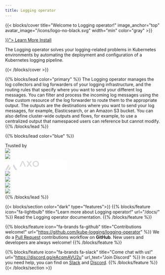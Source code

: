 ```yaml
---
title: Logging operator
---
```


{{< blocks/cover title="Welcome to Logging operator!" image_anchor="top" avatar_image="/icons/logo-no-black.svg" width="min" color="gray" >}}
<div class="mx-auto">
	<a class="btn btn-lg btn-primary mr-3 mb-4" href="{{< relref "/docs/" >}}">
		Learn More <i class="fa-solid fa-circle-right ml-2"></i>
	</a>
	<a class="btn btn-lg btn-secondary mr-3 mb-4" href="/docs/install/">
		Install <i class="fa-brands fa-github ml-2 "></i>
	</a>
	<p class="lead mt-5">The Logging operator solves your logging-related problems in Kubernetes environments by automating the deployment and configuration of a Kubernetes logging pipeline.</p>
</div>
{{< /blocks/cover >}}

{{% blocks/lead color="primary" %}}
The Logging operator manages the log collectors and log forwarders of your logging infrastructure, and the routing rules that specify where you want to send your different log messages. You can filter and process the incoming log messages using the flow custom resource of the log forwarder to route them to the appropriate output. The outputs are the destinations where you want to send your log messages, for example, Elasticsearch, or an Amazon S3 bucket. You can also define cluster-wide outputs and flows, for example, to use a centralized output that namespaced users can reference but cannot modify.
{{% /blocks/lead %}}

{{% blocks/lead color="blue" %}}
<div class="mb-4 h2">
  Trusted by
</div>
<div class="row">
<div class="col">
  <a href="https://github.com/kube-logging/logging-operator/blob/master/ADOPTERS.md"><img src="/adopters/acquia-logo.svg" width="200px" /></a>
</div>
<div class="col">
  <a href="https://github.com/kube-logging/logging-operator/blob/master/ADOPTERS.md"><img src="/adopters/carrefour-logo_dark.svg" width="200px" /></a>
</div>
<div class="col">
  <a href="https://github.com/kube-logging/logging-operator/blob/master/ADOPTERS.md"><img src="/adopters/axoflow-logging_unleashed-grey.svg" width="200px" /></a>
</div>
</div>

<div class="row">
<div class="col">
  <a href="https://github.com/kube-logging/logging-operator/blob/master/ADOPTERS.md"><img src="/adopters/codefactory-logo.9dde0f1b.png" width="200px" /></a>
</div>
<div class="col">
  <a href="https://github.com/kube-logging/logging-operator/blob/master/ADOPTERS.md"><img src="/adopters/rancher-suse-logo-horizontal-color.svg" width="300px" /></a>
</div>
<div class="col">
  <a href="https://github.com/kube-logging/logging-operator/blob/master/ADOPTERS.md"><img src="/adopters/d2iq.svg" width="150px" /></a>
</div>
</div>
<div class="row">
<div class="col">
  <a href="https://github.com/kube-logging/logging-operator/blob/master/ADOPTERS.md"><img src="/adopters/cisco.svg" width="200px" /></a>
</div>
</div>
{{% /blocks/lead %}}

{{< blocks/section color="dark" type="features">}}
{{% blocks/feature icon="fa-lightbulb" title="Learn more about Logging operator!" url="/docs/" %}}
Read the Logging operator documentation.
{{% /blocks/feature %}}

{{% blocks/feature icon="fa-brands fa-github" title="Contributions welcome!" url="https://github.com/kube-logging/logging-operator" %}}
We do a [Pull Request](https://github.com/kube-logging/logging-operator/pulls) contributions workflow on **GitHub**. New users and developers are always welcome!
{{% /blocks/feature %}}

{{% blocks/feature icon="fa-brands fa-slack" title="Come chat with us!" url="https://discord.gg/eAcqmAVU2u" url_text="Join Discord" %}}
In case you need help, you can find on <a href="https://join.slack.com/t/emergingtechcommunity/shared_invite/zt-1rw2jl0ht-yNdyFgBFlc%7Eyzo9AnE4FbA">Slack</a> and <a href="https://discord.gg/9ACY4RDsYN">Discord</a>.
{{% /blocks/feature %}}
{{< /blocks/section >}}
